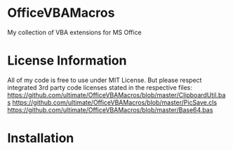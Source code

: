 # OfficeVBAMacros
My collection of VBA extensions for MS Office

# License Information
All of my code is free to use under MIT License.
But please respect integrated 3rd party code licenses stated in the respective files:
https://github.com/ultimate/OfficeVBAMacros/blob/master/ClipboardUtil.bas
https://github.com/ultimate/OfficeVBAMacros/blob/master/PicSave.cls
https://github.com/ultimate/OfficeVBAMacros/blob/master/Base64.bas

# Installation

